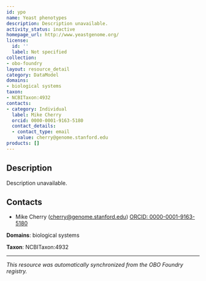 ```yaml
---
id: ypo
name: Yeast phenotypes
description: Description unavailable.
activity_status: inactive
homepage_url: http://www.yeastgenome.org/
license:
  id: ''
  label: Not specified
collection:
- obo-foundry
layout: resource_detail
category: DataModel
domains:
- biological systems
taxon:
- NCBITaxon:4932
contacts:
- category: Individual
  label: Mike Cherry
  orcid: 0000-0001-9163-5180
  contact_details:
  - contact_type: email
    value: cherry@genome.stanford.edu
products: []
---
```


## Description

Description unavailable.

## Contacts

- Mike Cherry (cherry@genome.stanford.edu) [ORCID: 0000-0001-9163-5180](https://orcid.org/0000-0001-9163-5180)

**Domains**: biological systems

**Taxon**: NCBITaxon:4932

---

*This resource was automatically synchronized from the OBO Foundry registry.*
